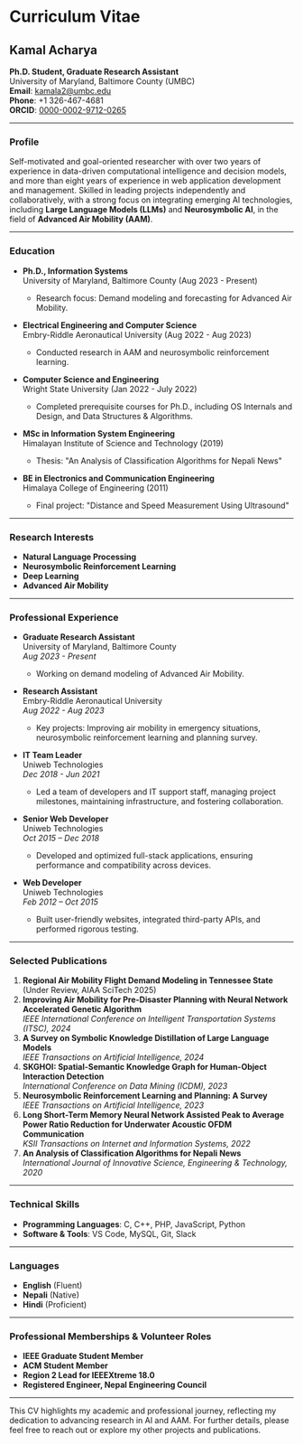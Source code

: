 # Curriculum Vitae

## Kamal Acharya

**Ph.D. Student, Graduate Research Assistant**  
University of Maryland, Baltimore County (UMBC)  
**Email**: kamala2@umbc.edu  
**Phone**: +1 326-467-4681  
**ORCID**: [0000-0002-9712-0265](https://orcid.org/0000-0002-9712-0265)  

---

### Profile

Self-motivated and goal-oriented researcher with over two years of experience in data-driven computational intelligence and decision models, and more than eight years of experience in web application development and management. Skilled in leading projects independently and collaboratively, with a strong focus on integrating emerging AI technologies, including **Large Language Models (LLMs)** and **Neurosymbolic AI**, in the field of **Advanced Air Mobility (AAM)**.

---

### Education

- **Ph.D., Information Systems**  
  University of Maryland, Baltimore County (Aug 2023 - Present)  
  - Research focus: Demand modeling and forecasting for Advanced Air Mobility.

- **Electrical Engineering and Computer Science**  
  Embry-Riddle Aeronautical University (Aug 2022 - Aug 2023)  
  - Conducted research in AAM and neurosymbolic reinforcement learning.

- **Computer Science and Engineering**  
  Wright State University (Jan 2022 - July 2022)  
  - Completed prerequisite courses for Ph.D., including OS Internals and Design, and Data Structures & Algorithms.

- **MSc in Information System Engineering**  
  Himalayan Institute of Science and Technology (2019)  
  - Thesis: "An Analysis of Classification Algorithms for Nepali News"

- **BE in Electronics and Communication Engineering**  
  Himalaya College of Engineering (2011)  
  - Final project: "Distance and Speed Measurement Using Ultrasound"

---

### Research Interests

- **Natural Language Processing**
- **Neurosymbolic Reinforcement Learning**
- **Deep Learning**
- **Advanced Air Mobility**

---

### Professional Experience

- **Graduate Research Assistant**  
  University of Maryland, Baltimore County  
  *Aug 2023 - Present*  
  - Working on demand modeling of Advanced Air Mobility.

- **Research Assistant**  
  Embry-Riddle Aeronautical University  
  *Aug 2022 - Aug 2023*  
  - Key projects: Improving air mobility in emergency situations, neurosymbolic reinforcement learning and planning survey.

- **IT Team Leader**  
  Uniweb Technologies  
  *Dec 2018 - Jun 2021*  
  - Led a team of developers and IT support staff, managing project milestones, maintaining infrastructure, and fostering collaboration.

- **Senior Web Developer**  
  Uniweb Technologies  
  *Oct 2015 – Dec 2018*  
  - Developed and optimized full-stack applications, ensuring performance and compatibility across devices.

- **Web Developer**  
  Uniweb Technologies  
  *Feb 2012 – Oct 2015*  
  - Built user-friendly websites, integrated third-party APIs, and performed rigorous testing.

---

### Selected Publications

1. **Regional Air Mobility Flight Demand Modeling in Tennessee State** (Under Review, AIAA SciTech 2025)
2. **Improving Air Mobility for Pre-Disaster Planning with Neural Network Accelerated Genetic Algorithm**  
   *IEEE International Conference on Intelligent Transportation Systems (ITSC), 2024*
3. **A Survey on Symbolic Knowledge Distillation of Large Language Models**  
   *IEEE Transactions on Artificial Intelligence, 2024*
4. **SKGHOI: Spatial-Semantic Knowledge Graph for Human-Object Interaction Detection**  
   *International Conference on Data Mining (ICDM), 2023*
5. **Neurosymbolic Reinforcement Learning and Planning: A Survey**  
   *IEEE Transactions on Artificial Intelligence, 2023*
6. **Long Short-Term Memory Neural Network Assisted Peak to Average Power Ratio Reduction for Underwater Acoustic OFDM Communication**  
   *KSII Transactions on Internet and Information Systems, 2022*
7. **An Analysis of Classification Algorithms for Nepali News**  
   *International Journal of Innovative Science, Engineering & Technology, 2020*

---

### Technical Skills

- **Programming Languages**: C, C++, PHP, JavaScript, Python
- **Software & Tools**: VS Code, MySQL, Git, Slack

---

### Languages

- **English** (Fluent)
- **Nepali** (Native)
- **Hindi** (Proficient)

---

### Professional Memberships & Volunteer Roles

- **IEEE Graduate Student Member**
- **ACM Student Member**
- **Region 2 Lead for IEEEXtreme 18.0**
- **Registered Engineer, Nepal Engineering Council**

---

This CV highlights my academic and professional journey, reflecting my dedication to advancing research in AI and AAM. For further details, please feel free to reach out or explore my other projects and publications.
